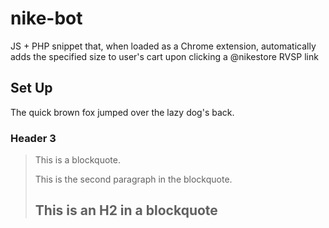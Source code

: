 nike-bot
========

JS + PHP snippet that, when loaded as a Chrome extension, automatically adds the specified size to user's cart upon clicking a @nikestore RVSP link

Set Up
---------------------

The quick brown fox jumped over the lazy
dog's back.

### Header 3

> This is a blockquote.
> 
> This is the second paragraph in the blockquote.
>
> ## This is an H2 in a blockquote
